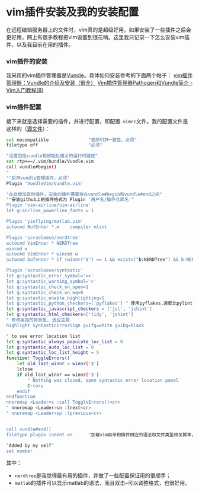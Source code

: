 # vim插件安装及我的安装配置

在远程编辑服务器上的文件时，vim真的是超级好用。如果安装了一些插件之后会更好用，网上有很多教程把vim设置到很花哨。这里我只记录一下怎么安装vim插件，以及我目前在用的插件。

### vim插件的安装
我采用的vim插件管理器是[Vundle](https://github.com/VundleVim/Vundle.vim)。具体如何安装参考的下面两个帖子：
[vim插件管理器：Vundle的介绍及安装（很全）](https://blog.csdn.net/zhangpower1993/article/details/52184581)
[Vim插件管理器Pathogen和Vundle简介 - Vim入门教程(8)](https://vimjc.com/vim-plugin-manager.html)

### vim插件配置
接下来就是选择需要的插件，并进行配置，即配置`.vimrc`文件。我的配置文件是这样的（[源文件](./.vimrc)）：
```bash
set nocompatible               "去除VIM一致性，必须"
filetype off                   "必须"

"设置包括vundle和初始化相关的运行时路径"
set rtp+=~/.vim/bundle/Vundle.vim
call vundle#begin()
"
""启用vundle管理插件，必须"
Plugin 'VundleVim/Vundle.vim'

"在此增加其他插件，安装的插件需要放在vundle#begin和vundle#end之间"
""安装github上的插件格式为 Plugin '用户名/插件仓库名'"
Plugin 'vim-airline/vim-airline'
let g:airline_powerline_fonts = 1

Plugin 'yinflying/matlab.vim'
autocmd BufEnter *.m    compiler mlint

Plugin 'scrooloose/nerdtree'
autocmd VimEnter * NERDTree
wincmd w
autocmd VimEnter * wincmd w
autocmd bufenter * if (winnr("$") == 1 && exists("b:NERDTree") && b:NERDTree.isTabTree()) | q | endif

Plugin 'scrooloose/syntastic'
let g:syntastic_error_symbol='>>'
let g:syntastic_warning_symbol='>'
let g:syntastic_check_on_open=1
let g:syntastic_check_on_wq=0
let g:syntastic_enable_highlighting=1
let g:syntastic_python_checkers=['pyflakes'] " 使用pyflakes,速度比pylint快
let g:syntastic_javascript_checkers = ['jsl', 'jshint']
let g:syntastic_html_checkers=['tidy', 'jshint']
" 修改高亮的背景色, 适应主题
highlight SyntasticErrorSign guifg=white guibg=black

" to see error location list
let g:syntastic_always_populate_loc_list = 0
let g:syntastic_auto_loc_list = 0
let g:syntastic_loc_list_height = 5
function! ToggleErrors()
    let old_last_winnr = winnr('$')
    lclose
    if old_last_winnr == winnr('$')
        " Nothing was closed, open syntastic error location panel
        Errors
    endif
endfunction
nnoremap <Leader>s :call ToggleErrors()<cr>
" nnoremap <Leader>sn :lnext<cr>
" nnoremap <Leader>sp :lprevious<cr>


call vundle#end()              
filetype plugin indent on      "加载vim自带和插件相应的语法和文件类型相关脚本，必须"

"Added by my self"
set number
```

其中：
- `nerdtree`是我觉得最有用的插件，并做了一些配置保证用的很顺手；
- `matlab`的插件可以显示matlab的语法，而且双击`=`可以调整格式，也很好用。